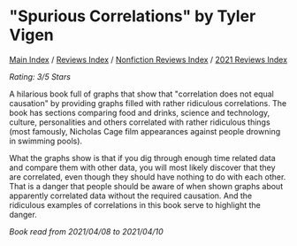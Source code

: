 # "Spurious Correlations" by Tyler Vigen

[Main Index](../../../README.md) / [Reviews Index](../../README.md) / [Nonfiction Reviews Index](../README.md) / [2021 Reviews Index](README.md)

*Rating: 3/5 Stars*

A hilarious book full of graphs that show that "correlation does not equal causation" by providing graphs filled with rather ridiculous correlations. The book has sections comparing food and drinks, science and technology, culture, personalities and others correlated with rather ridiculous things (most famously, Nicholas Cage film appearances against people drowning in swimming pools).

What the graphs show is that if you dig through enough time related data and compare them with other data, you will most likely discover that they are correlated, even though they should have nothing to do with each other. That is a danger that people should be aware of when shown graphs about apparently correlated data without the required causation. And the ridiculous examples of correlations in this book serve to highlight the danger.

*Book read from 2021/04/08 to 2021/04/10*
